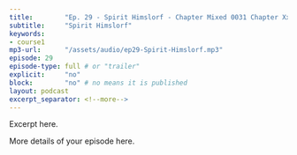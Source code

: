 ```yaml
---
title:        "Ep. 29 - Spirit Himslorf - Chapter Mixed 0031 Chapter Xxv The Holy Spirit In The Future Formation Of"
subtitle:     "Spirit Himslorf"
keywords:
- course1
mp3-url:      "/assets/audio/ep29-Spirit-Himslorf.mp3"
episode: 29
episode-type: full # or "trailer"
explicit:     "no"
block:        "no" # no means it is published
layout: podcast
excerpt_separator: <!--more-->
---
```

Excerpt here.
<!--more-->

More details of your episode here.
